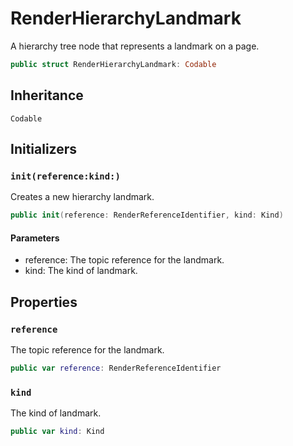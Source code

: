 # RenderHierarchyLandmark

A hierarchy tree node that represents a landmark on a page.

``` swift
public struct RenderHierarchyLandmark: Codable 
```

## Inheritance

`Codable`

## Initializers

### `init(reference:kind:)`

Creates a new hierarchy landmark.

``` swift
public init(reference: RenderReferenceIdentifier, kind: Kind) 
```

#### Parameters

  - reference: The topic reference for the landmark.
  - kind: The kind of landmark.

## Properties

### `reference`

The topic reference for the landmark.

``` swift
public var reference: RenderReferenceIdentifier
```

### `kind`

The kind of landmark.

``` swift
public var kind: Kind
```
